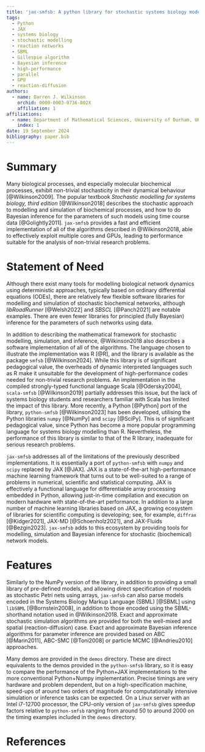 ```yaml
---
title: 'jax-smfsb: A python library for stochastic systems biology modelling and inference'
tags:
  - Python
  - JAX
  - systems biology
  - stochastic modelling
  - reaction networks
  - SBML
  - Gillespie algorithm
  - Bayesian inference
  - high-performance
  - parallel
  - GPU
  - reaction-diffusion
authors:
  - name: Darren J. Wilkinson
    orchid: 0000-0003-0736-802X
    affiliation: 1
affiliations:
  - name: Department of Mathematical Sciences, University of Durham, UK
    index: 1
date: 19 September 2024
bibliography: paper.bib
---
```


# Summary

Many biological processes, and especially molecular biochemical processes, exhibit non-trivial stochasticity in their dynamical behaviour [@Wilkinson2009]. The popular textbook *Stochastic modelling for systems biology, third edition* [@Wilkinson2018] describes the stochastic approach to modelling and simulation of biochemical processes, and how to do Bayesian inference for the parameters of such models using time course data [@Golightly2011]. `jax-smfsb` provides a fast and efficient implementation of all of the algorithms described in @Wilkinson2018, able to effectively exploit multiple cores and GPUs, leading to performance suitable for the analysis of non-trivial research problems.

# Statement of Need

Although there exist many tools for modelling biological network dynamics using deterministic approaches, typically based on ordinary differential equations (ODEs), there are relatively few flexible software libraries for modelling and simulation of stochastic biochemical networks, although *libRoadRunner* [@Welsh2022] and *SBSCL* [@Panch2021] are notable examples. There are even fewer libraries for principled (fully Bayesian) inference for the parameters of such networks using data.

In addition to describing the mathematical framework for stochastic modelling, simulation, and inference, @Wilkinson2018 also describes a software implementation of all of the algorithms. The language chosen to illustrate the implementation was R [@R], and the library is available as the package `smfsb` [@Wilkinson2024]. While this library is of significant pedagogical value, the overheads of dynamic interpreted languages such as R make it unsuitable for the development of high-performance codes needed for non-trivial research problems. An implementation in the compiled strongly-typed functional language Scala [@Odersky2004], `scala-smfsb` [@Wilkinson2019] partially addresses this issue, but the lack of systems biology students and researchers familiar with Scala has limited the impact of this library. More recently, a Python [@Python] port of the library, `python-smfsb` [@Wilkinson2023] has been developed, utilising the Python libraries `numpy` [@NumPy] and `scipy` [@SciPy]. This is of significant pedagogical value, since Python has become a more popular programming language for systems biology modelling than R. Nevertheless, the performance of this library is similar to that of the R library, inadequate for serious research problems.

`jax-smfsb` addresses all of the limitations of the previously described implementations. It is essentially a port of `python-smfsb` with `numpy` and `scipy` replaced by JAX [@JAX]. JAX is a state-of-the-art high-performance machine learning framework that turns out to be well-suited to a range of problems in numerical, scientific and statistical computing. JAX is effectively a functional language for differentiable array processing embedded in Python, allowing just-in-time compilation and execution on modern hardware with state-of-the-art performance. In addition to a large number of machine learning libraries based on JAX, a growing ecosystem of libraries for scientific computing is developing; see, for example, `diffrax` [@Kidger2021], JAX-MD [@Schoenholz2021], and JAX-Fluids [@Bezgin2023]. `jax-smfsb` adds to this ecosystem by providing tools for modelling, simulation and Bayesian inference for stochastic (biochemical) network models.

# Features

Similarly to the NumPy version of the library, in addition to providing a small library of pre-defined models, and allowing direct specification of models as stochastic Petri nets using arrays, `jax-smfsb` can also parse models encoded in the Systems Biology Markup Language (SBML) [@SBML] using `libSBML` [@Bornstein2008], in addition to those encoded using the SBML-shorthand notation used in @Wilkinson2018. Exact and approximate stochastic simulation algorithms are provided for both the well-mixed and spatial (reaction-diffusion) case. Exact and approximate Bayesian inference algorithms for parameter inference are provided based on ABC [@Marin2011], ABC-SMC [@Toni2008] or particle MCMC [@Andrieu2010] approaches.

Many demos are provided in the `demos` directory. These are direct equivalents to the demos provided in the `python-smfsb` library, so it is easy to compare the performance of the Python+JAX implementations to the more conventional Python+Numpy implementation. Precise timings are very hardware and problem dependent, but on a high-specification machine, speed-ups of around two orders of magnitude for computationally intensive simulation or inference tasks can be expected. On a Linux server with an Intel i7-12700 processor, the CPU-only version of `jax-smfsb` gives speedup factors relative to `python-smfsb` ranging from around 50 to around 2000 on the timing examples included in the `demos` directory.

# References

